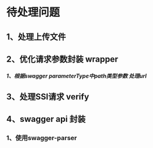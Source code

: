 #  待处理问题

## 1、处理上传文件

## 2、优化请求参数封装 wrapper
##### 1、根据swagger parameterType中path类型参数 处理url

## 3、处理SSl请求  verify
## 4、swagger api 封装
### 1、使用swagger-parser